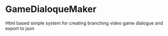 # GameDialoqueMaker
 Html based simple system for creating branching video game dialogue and export to json
